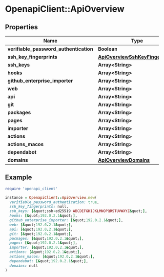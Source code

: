 # OpenapiClient::ApiOverview

## Properties

| Name | Type | Description | Notes |
| ---- | ---- | ----------- | ----- |
| **verifiable_password_authentication** | **Boolean** |  |  |
| **ssh_key_fingerprints** | [**ApiOverviewSshKeyFingerprints**](ApiOverviewSshKeyFingerprints.md) |  | [optional] |
| **ssh_keys** | **Array&lt;String&gt;** |  | [optional] |
| **hooks** | **Array&lt;String&gt;** |  | [optional] |
| **github_enterprise_importer** | **Array&lt;String&gt;** |  | [optional] |
| **web** | **Array&lt;String&gt;** |  | [optional] |
| **api** | **Array&lt;String&gt;** |  | [optional] |
| **git** | **Array&lt;String&gt;** |  | [optional] |
| **packages** | **Array&lt;String&gt;** |  | [optional] |
| **pages** | **Array&lt;String&gt;** |  | [optional] |
| **importer** | **Array&lt;String&gt;** |  | [optional] |
| **actions** | **Array&lt;String&gt;** |  | [optional] |
| **actions_macos** | **Array&lt;String&gt;** |  | [optional] |
| **dependabot** | **Array&lt;String&gt;** |  | [optional] |
| **domains** | [**ApiOverviewDomains**](ApiOverviewDomains.md) |  | [optional] |

## Example

```ruby
require 'openapi_client'

instance = OpenapiClient::ApiOverview.new(
  verifiable_password_authentication: true,
  ssh_key_fingerprints: null,
  ssh_keys: [&quot;ssh-ed25519 ABCDEFGHIJKLMNOPQRSTUVWXYZ&quot;],
  hooks: [&quot;192.0.2.1&quot;],
  github_enterprise_importer: [&quot;192.0.2.1&quot;],
  web: [&quot;192.0.2.1&quot;],
  api: [&quot;192.0.2.1&quot;],
  git: [&quot;192.0.2.1&quot;],
  packages: [&quot;192.0.2.1&quot;],
  pages: [&quot;192.0.2.1&quot;],
  importer: [&quot;192.0.2.1&quot;],
  actions: [&quot;192.0.2.1&quot;],
  actions_macos: [&quot;192.0.2.1&quot;],
  dependabot: [&quot;192.0.2.1&quot;],
  domains: null
)
```

